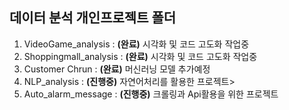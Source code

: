 ## 데이터 분석 개인프로젝트 폴더
 
 1. VideoGame_analysis : **(완료)** 시각화 및 코드 고도화 작업중
 2. Shoppingmall_analysis : **(완료)** 시각화 및 코드 고도화 작업중
 3. Customer Chrun : **(완료)** 머신러닝 모델 추가예정
 4. NLP_analysis : **(진행중)** 자연어처리를 활용한 프로젝트>
 5. Auto_alarm_message : **(진행중)** 크롤링과 Api활용을 위한 프로젝트
